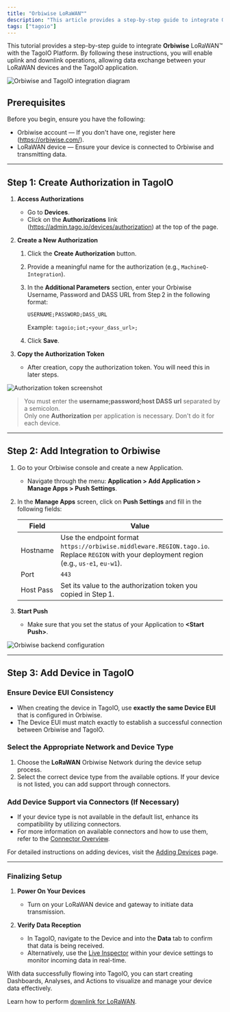 ```yaml
---
title: "Orbiwise LoRaWAN™"
description: "This article provides a step-by-step guide to integrate Orbiwise LoRaWAN™ with the TagoIO platform, enabling uplink and downlink data exchange between your LoRaWAN devices and TagoIO."
tags: ["tagoio"]
---
```

This tutorial provides a step-by-step guide to integrate **Orbiwise** LoRaWAN™ with the TagoIO Platform. By following these instructions, you will enable uplink and downlink operations, allowing data exchange between your LoRaWAN devices and the TagoIO application.

![Orbiwise and TagoIO integration diagram](/docs_imagem/tagoio/orbiwise-lorawan-2.jpg)

## Prerequisites

Before you begin, ensure you have the following:

- Orbiwise account — If you don't have one, register here (https://orbiwise.com/).
- LoRaWAN device — Ensure your device is connected to Orbiwise and transmitting data.

---

## Step 1: Create Authorization in TagoIO

1. **Access Authorizations**  
   - Go to **Devices**.  
   - Click on the **Authorizations** link (https://admin.tago.io/devices/authorization) at the top of the page.

2. **Create a New Authorization**  
   1. Click the **Create Authorization** button.  
   2. Provide a meaningful name for the authorization (e.g., `MachineQ-Integration`).  
   3. In the **Additional Parameters** section, enter your Orbiwise Username, Password and DASS URL from Step 2 in the following format:  

      ```
      USERNAME;PASSWORD;DASS_URL
      ```

      Example: `tagoio;iot;<your_dass_url>;`  
   4. Click **Save**.

3. **Copy the Authorization Token**  
   - After creation, copy the authorization token. You will need this in later steps.

![Authorization token screenshot](/docs_imagem/tagoio/1563385125217-eok.png)

> You must enter the **username;password;host DASS url** separated by a semicolon.  
> Only one **Authorization** per application is necessary. Don't do it for each device.

---

## Step 2: Add Integration to Orbiwise

1. Go to your Orbiwise console and create a new Application.  
   - Navigate through the menu: **Application > Add Application > Manage Apps > Push Settings**.  

2. In the **Manage Apps** screen, click on **Push Settings** and fill in the following fields:

   | Field          | Value                                                                 |
   |----------------|-----------------------------------------------------------------------|
   | Hostname       | Use the endpoint format `https://orbiwise.middleware.REGION.tago.io`. Replace `REGION` with your deployment region (e.g., `us-e1`, `eu-w1`). |
   | Port           | `443`                                                                  |
   | Host Pass      | Set its value to the authorization token you copied in Step 1.         |

3. **Start Push**  
   - Make sure that you set the status of your Application to **&lt;Start Push&gt;**.

![Orbiwise backend configuration](/docs_imagem/tagoio/oribiwse_backend_config-a9U.png)

---

## Step 3: Add Device in TagoIO

### Ensure Device EUI Consistency
- When creating the device in TagoIO, use **exactly the same Device EUI** that is configured in Orbiwise.
- The Device EUI must match exactly to establish a successful connection between Orbiwise and TagoIO.

### Select the Appropriate Network and Device Type
1. Choose the **LoRaWAN** Orbiwise Network during the device setup process.  
2. Select the correct device type from the available options. If your device is not listed, you can add support through connectors.

### Add Device Support via Connectors (If Necessary)
- If your device type is not available in the default list, enhance its compatibility by utilizing connectors.
- For more information on available connectors and how to use them, refer to the [Connector Overview](../../devices/#Adding_devices).

For detailed instructions on adding devices, visit the [Adding Devices](../../devices/#Adding_devices) page.

---

### Finalizing Setup

1. **Power On Your Devices**  
   - Turn on your LoRaWAN device and gateway to initiate data transmission.

2. **Verify Data Reception**  
   - In TagoIO, navigate to the Device and into the **Data** tab to confirm that data is being received.  
   - Alternatively, use the [Live Inspector](../../devices/live-inspector) within your device settings to monitor incoming data in real-time.

With data successfully flowing into TagoIO, you can start creating Dashboards, Analyses, and Actions to visualize and manage your device data effectively.

Learn how to perform [downlink for LoRaWAN](../../tutorials/downlink-for-lorawan).